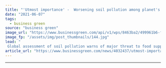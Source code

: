 ```yaml
---
title: "'Utmost importance' -  Worsening soil pollution among planet's biggest challenges, UN warns"
date: "2021-06-07"
tags: 
  - business green
source: "business green"
image_url: "https://www.businessgreen.com/api/v1/wps/8463ba2/499961b6-f58f-4e74-a48d-3ff30ff7a6a5/2/iStock-172378150-soil-185x114.jpg"
image_fp: "/assets/img/post_thumbnails/144.jpg"
lead: "
 Global assessment of soil pollution warns of major threat to food supplies unless urgent action is taken to accelerate adoption of sustainable farming practices and tackle industrial waste ..."
article_url: "https://www.businessgreen.com/news/4032437/utmost-importance-worsening-soil-pollution-planet-biggest-challenges-warns"
---
```


---
